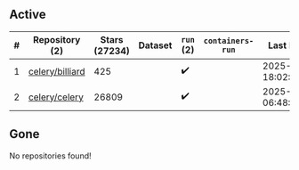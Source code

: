 ## Active
| # | Repository (2) | Stars (27234) | Dataset | `run` (2) | `containers-run` | Last Modified |
| --- | --- | --- | --- | --- | --- | --- |
| 1 | [celery/billiard](https://github.com/celery/billiard) | 425 |  | :heavy_check_mark: |  | 2025-05-13 18:02:18+00:00 |
| 2 | [celery/celery](https://github.com/celery/celery) | 26809 |  | :heavy_check_mark: |  | 2025-07-10 06:48:12+00:00 |

## Gone
No repositories found!
